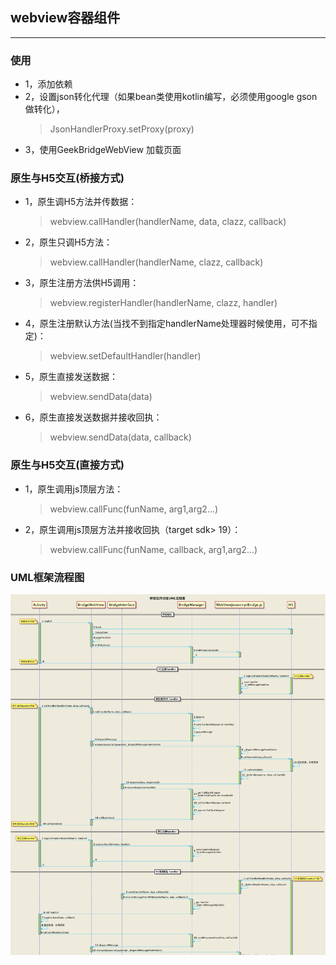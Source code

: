 
## webview容器组件
---

 ### **使用**
* 1，添加依赖
* 2，设置json转化代理（如果bean类使用kotlin编写，必须使用google gson做转化），
  > JsonHandlerProxy.setProxy(proxy)
* 3，使用GeekBridgeWebView 加载页面

 ### **原生与H5交互(桥接方式)**
* 1，原生调H5方法并传数据：
  > webview.callHandler(handlerName, data, clazz, callback)
* 2，原生只调H5方法：
  > webview.callHandler(handlerName, clazz, callback)
* 3，原生注册方法供H5调用：
  > webview.registerHandler(handlerName, clazz, handler)
* 4，原生注册默认方法(当找不到指定handlerName处理器时候使用，可不指定)：
  > webview.setDefaultHandler(handler) 

* 5，原生直接发送数据：
  > webview.sendData(data)
* 6，原生直接发送数据并接收回执：
  > webview.sendData(data, callback)

 ### **原生与H5交互(直接方式)** 
* 1，原生调用js顶层方法： 

  > webview.callFunc(funName, arg1,arg2...) 
* 2，原生调用js顶层方法并接收回执（target sdk> 19）： 
  > webview.callFunc(funName, callback, arg1,arg2...) 


 ### **UML框架流程图** 
  <img src='design.png'> 
